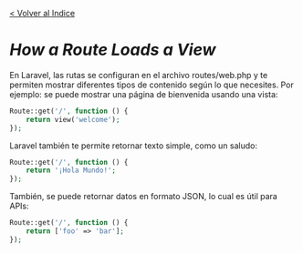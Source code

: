 [< Volver al Indice](/docs/readme.md)

# ***How a Route Loads a View***

 En Laravel, las rutas se configuran en el archivo routes/web.php y te permiten mostrar diferentes tipos de contenido según lo que necesites.
  Por ejemplo: se puede mostrar una página de bienvenida usando una vista:

```PHP
Route::get('/', function () {
    return view('welcome');
});
```
Laravel también te permite retornar texto simple, como un saludo:

```PHP
Route::get('/', function () {
    return '¡Hola Mundo!';
});
```
También, se puede retornar datos en formato JSON, lo cual es útil para APIs:

```PHP
Route::get('/', function () {
    return ['foo' => 'bar'];
});
```